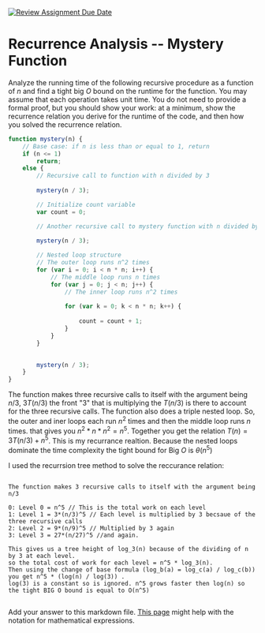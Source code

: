 [![Review Assignment Due Date](https://classroom.github.com/assets/deadline-readme-button-24ddc0f5d75046c5622901739e7c5dd533143b0c8e959d652212380cedb1ea36.svg)](https://classroom.github.com/a/OlW38W4k)
# Recurrence Analysis -- Mystery Function

Analyze the running time of the following recursive procedure as a function of
$n$ and find a tight big $O$ bound on the runtime for the function. You may
assume that each operation takes unit time. You do not need to provide a formal
proof, but you should show your work: at a minimum, show the recurrence relation
you derive for the runtime of the code, and then how you solved the recurrence
relation.

```javascript
function mystery(n) {
    // Base case: if n is less than or equal to 1, return
    if (n <= 1)
        return;
    else {
        // Recursive call to function with n divided by 3
        
        mystery(n / 3);

        // Initialize count variable
        var count = 0;

        // Another recursive call to mystery function with n divided by 3
        
        mystery(n / 3);

        // Nested loop structure
        // The outer loop runs n^2 times
        for (var i = 0; i < n * n; i++) {
            // The middle loop runs n times
            for (var j = 0; j < n; j++) {
                // The inner loop runs n^2 times
                
                for (var k = 0; k < n * n; k++) {
                    
                    count = count + 1;
                }
            }
        }

        
        mystery(n / 3);
    }
}
```
The function makes three recursive calls to itself with the argument being $n/3$, $3T(n/3)$ the front "3" that is multiplying the $T(n/3)$ is there to account for the three recursive calls. The function also does a triple nested loop.
So, the outer and iner loops each run $n^2$ times and then the middle loop runs $n$ times.
that gives you $n^2 * n * n^2 = n^5$. Together you get the relation $T(n)=3T(n/3) + n^5$. This is my recurrance realtion. Because the nested loops dominate the time complexity the tight bound for Big $O$ is $\theta (n^5)$

I used the recurrsion tree method to solve the reccurance relation:
```

The function makes 3 recursive calls to itself with the argument being n/3

0: Level 0 = n^5 // This is the total work on each level
1: Level 1 = 3*(n/3)^5 // Each level is multiplied by 3 becsaue of the three recursive calls
2: Level 2 = 9*(n/9)^5 // Multiplied by 3 again
3: Level 3 = 27*(n/27)^5 //and again.

This gives us a tree height of log_3(n) because of the dividing of n by 3 at each level.
so the total cost of work for each level = n^5 * log_3(n).
Then using the change of base formula (log_b(a) = log_c(a) / log_c(b)) you get n^5 * (log(n) / log(3)) .
log(3) is a constant so is ignored. n^5 grows faster then log(n) so the tight BIG O bound is equal to O(n^5)


```



Add your answer to this markdown file. [This
page](https://docs.github.com/en/get-started/writing-on-github/working-with-advanced-formatting/writing-mathematical-expressions)
might help with the notation for mathematical expressions.


